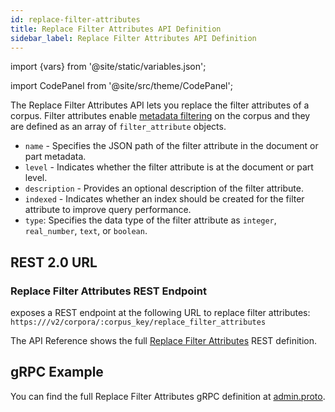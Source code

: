 ```yaml
---
id: replace-filter-attributes
title: Replace Filter Attributes API Definition
sidebar_label: Replace Filter Attributes API Definition
---
```


import {vars} from '@site/static/variables.json';

import CodePanel from '@site/src/theme/CodePanel';


The Replace Filter Attributes API lets you replace the filter attributes of a 
corpus. Filter attributes enable [metadata filtering](/docs/learn/metadata-search-filtering/filter-overview) on the corpus and they are 
defined as an array of `filter_attribute` objects.

- `name` - Specifies the JSON path of the filter attribute in the document
  or part metadata.
- `level` - Indicates whether the filter attribute is at the document or
  part level.
- `description` - Provides an optional description of the filter attribute.
- `indexed` - Indicates whether an index should be created for the filter
  attribute to improve query performance.
- `type`: Specifies the data type of the filter attribute as `integer`,
  `real_number`, `text`, or `boolean`.

## REST 2.0 URL

### Replace Filter Attributes REST Endpoint

<Config v="names.product"/> exposes a REST endpoint at the following URL
to replace filter attributes:
<code>https://<Config v="domains.rest.admin"/>/v2/corpora/:corpus_key/replace_filter_attributes</code>

The API Reference shows the full [Replace Filter Attributes](/docs/rest-api/replace-filter-attributes) REST definition.

## gRPC Example

You can find the full Replace Filter Attributes gRPC definition at [admin.proto](https://github.com/vectara/protos/blob/main/admin.proto).
